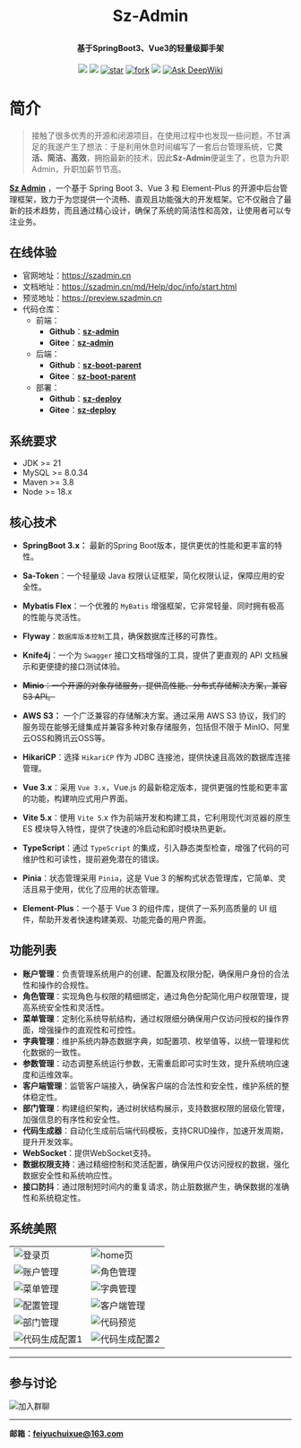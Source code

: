 <h1 align="center" style="margin: 30px 0 30px; font-weight: bold;">Sz-Admin</h1>
<h4 align="center">基于SpringBoot3、Vue3的轻量级脚手架</h4>
<p align="center">
<a href="https://github.com/feiyuchuixue/sz-boot-parent/stargazers"><img src="https://img.shields.io/github/stars/feiyuchuixue/sz-boot-parent?style=flat-square&logo=GitHub"></a>
<a href="https://github.com/feiyuchuixue/sz-boot-parent/network/members"><img src="https://img.shields.io/github/forks/feiyuchuixue/sz-boot-parent?style=flat-square&logo=GitHub"></a>
<a href='https://gitee.com/feiyuchuixue/sz-boot-parent/stargazers'><img src='https://gitee.com/feiyuchuixue/sz-boot-parent/badge/star.svg?theme=dark' alt='star'></img></a>
<a href='https://gitee.com/feiyuchuixue/sz-boot-parent/members'><img src='https://gitee.com/feiyuchuixue/sz-boot-parent/badge/fork.svg?theme=dark' alt='fork'></img></a>
<a href="https://github.com/feiyuchuixue/sz-boot-parent/blob/main/LICENSE"><img src="https://img.shields.io/badge/license-Apache_2.0-blue.svg"></a>
<a href="https://deepwiki.com/feiyuchuixue/sz-admin"><img src="https://deepwiki.com/badge.svg" alt="Ask DeepWiki"></a>
</p>


# 简介

> 接触了很多优秀的开源和闭源项目，在使用过程中也发现一些问题，不甘满足的我遂产生了想法：于是利用休息时间编写了一套后台管理系统，它**灵活、简洁、高效**，拥抱最新的技术，因此**Sz-Admin**便诞生了，也意为升职Admin，升职加薪节节高。

**[Sz Admin](https://szadmin.cn/)** ，一个基于 Spring Boot 3、Vue 3 和 Element-Plus 的开源中后台管理框架，致力于为您提供一个流畅、直观且功能强大的开发框架。它不仅融合了最新的技术趋势，而且通过精心设计，确保了系统的简洁性和高效，让使用者可以专注业务。



## 在线体验

- 官网地址：https://szadmin.cn
- 文档地址：https://szadmin.cn/md/Help/doc/info/start.html
- 预览地址：https://preview.szadmin.cn
- 代码仓库：
  - 前端：
    - **Github**：**[sz-admin](https://github.com/feiyuchuixue/sz-admin.git)**
    - **Gitee**：**[sz-admin](https://gitee.com/feiyuchuixue/sz-admin.git)**
  - 后端：
    - **Github**：**[sz-boot-parent](https://github.com/feiyuchuixue/sz-boot-parent.git)**
    - **Gitee**：**[sz-boot-parent](https://gitee.com/feiyuchuixue/sz-boot-parent.git)**
  - 部署：
    - **Github**：**[sz-deploy](https://github.com/feiyuchuixue/sz-deploy.git)**
    - **Gitee**：**[sz-deploy](https://gitee.com/feiyuchuixue/sz-deploy.git)**

## 系统要求

- JDK >= 21
- MySQL >= 8.0.34
- Maven >= 3.8
- Node >= 18.x

## 核心技术

- **SpringBoot 3.x：** 最新的Spring Boot版本，提供更优的性能和更丰富的特性。
- **Sa-Token**：一个轻量级 Java 权限认证框架，简化权限认证，保障应用的安全性。
- **Mybatis Flex**：一个优雅的 `MyBatis` 增强框架，它非常轻量、同时拥有极高的性能与灵活性。
- **Flyway**：`数据库版本控制`工具，确保数据库迁移的可靠性。
- **Knife4j**：一个为 `Swagger` 接口文档增强的工具，提供了更直观的 API 文档展示和更便捷的接口测试体验。
- ~~**Minio**：一个开源的对象存储服务，提供高性能、分布式存储解决方案，兼容 S3 API。~~
- **AWS S3：** 一个广泛兼容的存储解决方案。通过采用 AWS S3 协议，我们的服务现在能够无缝集成并兼容多种对象存储服务，包括但不限于 MinIO、阿里云OSS和腾讯云OSS等。
- **HikariCP**：选择 `HikariCP` 作为 JDBC 连接池，提供快速且高效的数据库连接管理。

- **Vue 3.x**：采用 `Vue 3.x`，Vue.js 的最新稳定版本，提供更强的性能和更丰富的功能，构建响应式用户界面。
- **Vite 5.x**：使用 `Vite 5`.x 作为前端开发和构建工具，它利用现代浏览器的原生 ES 模块导入特性，提供了快速的冷启动和即时模块热更新。
- **TypeScript**：通过 `TypeScript` 的集成，引入静态类型检查，增强了代码的可维护性和可读性，提前避免潜在的错误。
- **Pinia**：状态管理采用 `Pinia`，这是 Vue 3 的解构式状态管理库，它简单、灵活且易于使用，优化了应用的状态管理。
- **Element-Plus**：一个基于 Vue 3 的组件库，提供了一系列高质量的 UI 组件，帮助开发者快速构建美观、功能完备的用户界面。

## 功能列表

- **账户管理**：负责管理系统用户的创建、配置及权限分配，确保用户身份的合法性和操作的合规性。
- **角色管理**：实现角色与权限的精细绑定，通过角色分配简化用户权限管理，提高系统安全性和灵活性。
- **菜单管理**：定制化系统导航结构，通过权限细分确保用户仅访问授权的操作界面，增强操作的直观性和可控性。
- **字典管理**：维护系统内静态数据字典，如配置项、枚举值等，以统一管理和优化数据的一致性。
- **参数管理**：动态调整系统运行参数，无需重启即可实时生效，提升系统响应速度和运维效率。
- **客户端管理**：监管客户端接入，确保客户端的合法性和安全性，维护系统的整体稳定性。
- **部门管理**：构建组织架构，通过树状结构展示，支持数据权限的层级化管理，加强信息的有序性和安全性。
- **代码生成器**：自动化生成前后端代码模板，支持CRUD操作，加速开发周期，提升开发效率。
- **WebSocket**：提供WebSocket支持。
- **数据权限支持**：通过精细控制和灵活配置，确保用户仅访问授权的数据，强化数据安全性和系统响应性。
- **接口防抖**：通过限制短时间内的重复请求，防止脏数据产生，确保数据的准确性和系统稳定性。

## 系统美照

<table>
    <tr>
        <td><img alt="登录页" src="https://minioapi.szadmin.cn/public/img/login.webp"/></td>
        <td><img alt="home页" src="https://minioapi.szadmin.cn/public/img/home.webp"/></td>
    </tr>
    <tr>
        <td><img alt="账户管理" src="https://minioapi.szadmin.cn/public/img/account.webp"/></td>
        <td><img alt="角色管理" src="https://minioapi.szadmin.cn/public/img/role.webp"/></td>
    </tr>
    <tr>
        <td><img alt="菜单管理" src="https://minioapi.szadmin.cn/public/img/menu.webp"/></td>
        <td><img alt="字典管理" src="https://minioapi.szadmin.cn/public/img/dict.webp"/></td>
    </tr>
    <tr>
        <td><img alt="配置管理" src="https://minioapi.szadmin.cn/public/img/config.webp"/></td>
        <td><img alt="客户端管理" src="https://minioapi.szadmin.cn/public/img/client.webp"/></td>
    </tr>    
    <tr>
        <td><img alt="部门管理" src="https://minioapi.szadmin.cn/public/img/dept.webp"/></td>
        <td><img alt="代码预览" src="https://minioapi.szadmin.cn/public/img/gen-preview.webp"/></td>
    </tr>
    <tr>
        <td><img alt="代码生成配置1" src="https://minioapi.szadmin.cn/public/img/gen-editor.webp"/></td>
        <td><img alt="代码生成配置2" src="https://minioapi.szadmin.cn/public/img/gen-editor2.webp"/></td>
    </tr>
</table>


----

## 参与讨论

<img alt="加入群聊" src="https://minioapi.szadmin.cn/public/img/wechat.webp"/>

------

**邮箱：feiyuchuixue@163.com**
